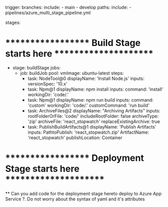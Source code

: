 

trigger:
  branches:
    include:
    - main
    - develop
  paths:
    include:
    - pipelines/azure_multi_stage_pipeline.yml 

stages:
# *****************  Build Stage starts here ******************** #
- stage: buildStage
  jobs:
  - job: buildJob
    pool:
      vmImage: ubuntu-latest
    steps:
    - task: NodeTool@0
      displayName: 'Install Node.js'
      inputs:
        versionSpec: '10.x'
    - task: Npm@1
      displayName: npm install
      inputs:
        command: 'install'
        workingDir: 'code/.'
    - task: Npm@1
      displayName: npm run build
      inputs:
        command: 'custom'
        workingDir: 'code/.'
        customCommand: 'run build'
    - task: ArchiveFiles@2
      displayName: "Archiving Artifacts"
      inputs:
        rootFolderOrFile: 'code/'
        includeRootFolder: false
        archiveType: 'zip'
        archiveFile: 'react_stopwatch'
        replaceExistingArchive: true
    - task: PublishBuildArtifacts@1
      displayName: 'Publish Artifacts'
      inputs:
        PathtoPublish: 'react_stopwatch.zip'
        ArtifactName: 'react_stopwatch'
        publishLocation: Container

# *****************  Deployment Stage starts here ******************** #

** Can you add code for the deployment stage hereto deploy to Azure App Service ?. Do not worry about the syntax of yaml and it's attributes
